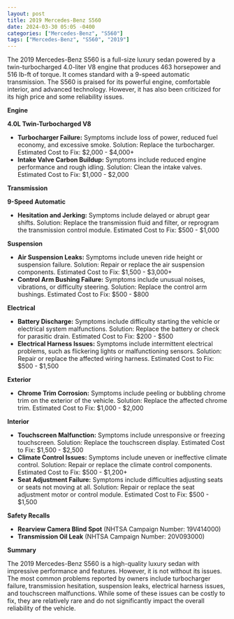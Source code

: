 ```yaml
---
layout: post
title: 2019 Mercedes-Benz S560
date: 2024-03-30 05:05 -0400
categories: ["Mercedes-Benz", "S560"]
tags: ["Mercedes-Benz", "S560", "2019"]
---
```

The 2019 Mercedes-Benz S560 is a full-size luxury sedan powered by a twin-turbocharged 4.0-liter V8 engine that produces 463 horsepower and 516 lb-ft of torque. It comes standard with a 9-speed automatic transmission. The S560 is praised for its powerful engine, comfortable interior, and advanced technology. However, it has also been criticized for its high price and some reliability issues.

**Engine**

**4.0L Twin-Turbocharged V8**

* **Turbocharger Failure:** Symptoms include loss of power, reduced fuel economy, and excessive smoke. Solution: Replace the turbocharger. Estimated Cost to Fix: $2,000 - $4,000+
* **Intake Valve Carbon Buildup:** Symptoms include reduced engine performance and rough idling. Solution: Clean the intake valves. Estimated Cost to Fix: $1,000 - $2,000

**Transmission**

**9-Speed Automatic**

* **Hesitation and Jerking:** Symptoms include delayed or abrupt gear shifts. Solution: Replace the transmission fluid and filter, or reprogram the transmission control module. Estimated Cost to Fix: $500 - $1,000

**Suspension**

* **Air Suspension Leaks:** Symptoms include uneven ride height or suspension failure. Solution: Repair or replace the air suspension components. Estimated Cost to Fix: $1,500 - $3,000+
* **Control Arm Bushing Failure:** Symptoms include unusual noises, vibrations, or difficulty steering. Solution: Replace the control arm bushings. Estimated Cost to Fix: $500 - $800

**Electrical**

* **Battery Discharge:** Symptoms include difficulty starting the vehicle or electrical system malfunctions. Solution: Replace the battery or check for parasitic drain. Estimated Cost to Fix: $200 - $500
* **Electrical Harness Issues:** Symptoms include intermittent electrical problems, such as flickering lights or malfunctioning sensors. Solution: Repair or replace the affected wiring harness. Estimated Cost to Fix: $500 - $1,500

**Exterior**

* **Chrome Trim Corrosion:** Symptoms include peeling or bubbling chrome trim on the exterior of the vehicle. Solution: Replace the affected chrome trim. Estimated Cost to Fix: $1,000 - $2,000

**Interior**

* **Touchscreen Malfunction:** Symptoms include unresponsive or freezing touchscreen. Solution: Replace the touchscreen display. Estimated Cost to Fix: $1,500 - $2,500
* **Climate Control Issues:** Symptoms include uneven or ineffective climate control. Solution: Repair or replace the climate control components. Estimated Cost to Fix: $500 - $1,200+
* **Seat Adjustment Failure:** Symptoms include difficulties adjusting seats or seats not moving at all. Solution: Repair or replace the seat adjustment motor or control module. Estimated Cost to Fix: $500 - $1,500

**Safety Recalls**

* **Rearview Camera Blind Spot** (NHTSA Campaign Number: 19V414000)
* **Transmission Oil Leak** (NHTSA Campaign Number: 20V093000)

**Summary**

The 2019 Mercedes-Benz S560 is a high-quality luxury sedan with impressive performance and features. However, it is not without its issues. The most common problems reported by owners include turbocharger failure, transmission hesitation, suspension leaks, electrical harness issues, and touchscreen malfunctions. While some of these issues can be costly to fix, they are relatively rare and do not significantly impact the overall reliability of the vehicle.
